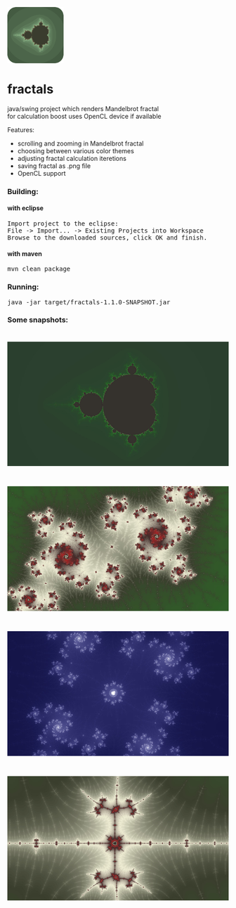 ![](src/main/resources/icon.png?raw=true)

fractals
========

java/swing project which renders Mandelbrot fractal <br>
for calculation boost uses OpenCL device if available <br>

Features:
 - scrolling and zooming in Mandelbrot fractal
 - choosing between various color themes
 - adjusting fractal calculation iteretions
 - saving fractal as .png file
 - OpenCL support

### Building:
#### with eclipse
<pre>
Import project to the eclipse:
File -> Import... -> Existing Projects into Workspace
Browse to the downloaded sources, click OK and finish.
</pre>

#### with maven
<pre>
mvn clean package
</pre>

### Running:
<pre>
java -jar target/fractals-1.1.0-SNAPSHOT.jar
</pre>

### Some snapshots:
![](snapshots/fractal_20190706_223110.jpg?raw=true)
=
![](snapshots/fractal_20190706_223115.jpg?raw=true)
=
![](snapshots/fractal_20190706_223205.jpg?raw=true)
=
![](snapshots/fractal_20190706_223329.jpg?raw=true)
=

